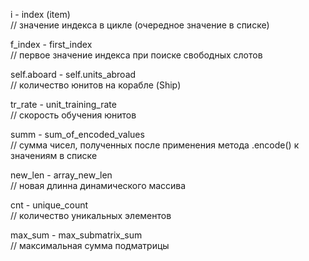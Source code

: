 i - index (item)   
// значение индекса в цикле (очередное значение в списке)  
  
f_index - first_index  
// первое значение индекса при поиске свободных слотов

self.aboard - self.units_abroad  
// количество юнитов на корабле (Ship)

tr_rate - unit_training_rate  
// скорость обучения юнитов

 summ - sum_of_encoded_values  
 // сумма чисел, полученных после применения метода .encode() к значениям в списке
   
new_len - array_new_len   
// новая длинна динамического массива

cnt - unique_count   
// количество уникальных элементов

max_sum - max_submatrix_sum  
// максимальная сумма подматрицы



